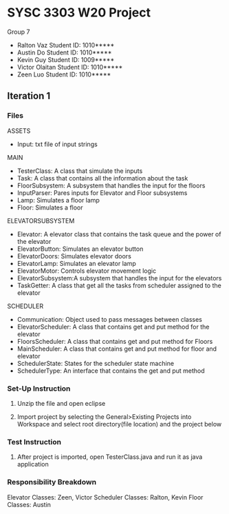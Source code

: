 # SYSC 3303 W20 Project

Group 7

- Ralton Vaz        Student ID: 1010*****
- Austin Do         Student ID: 1010*****
- Kevin Guy         Student ID: 1009*****
- Victor Olaitan    Student ID: 1010*****
- Zeen Luo          Student ID: 1010*****

## Iteration 1

### Files

ASSETS
- Input: txt file of input strings

MAIN
- TesterClass: A class that simulate the inputs
- Task: A class that contains all the information about the task
- FloorSubsystem: A subsystem that handles the input for the floors
- InputParser: Pares inputs for Elevator and Floor subsystems
- Lamp: Simulates a floor lamp
- Floor: Simulates a floor

ELEVATORSUBSYSTEM
- Elevator: A elevator class that contains the task queue and the power of the elevator
- ElevatorButton: Simulates an elevator button
- ElevatorDoors: Simulates elevator doors
- ElevatorLamp: Simulates an elevator lamp
- ElevatorMotor: Controls elevator movement logic
- ElevatorSubsystem:A subsystem that handles the input for the elevators
- TaskGetter: A class that get all the tasks from scheduler assigned to the elevator

SCHEDULER
- Communication: Object used to pass messages between classes
- ElevatorScheduler: A class that contains get and put method for the elevator
- FloorsScheduler: A class that contains get and put method for Floors
- MainScheduler: A class that contains get and put method for floor and elevator
- SchedulerState: States for the scheduler state machine
- SchedulerType: An interface that contains the get and put method

### Set-Up Instruction

1. Unzip the file and open eclipse

2. Import project by selecting the General>Existing Projects into Workspace and select root directory(file location) and the project below

### Test Instruction

1. After project is imported, open TesterClass.java and run it as java application

### Responsibility Breakdown
Elevator Classes: Zeen, Victor
Scheduler Classes: Ralton, Kevin
Floor Classes: Austin
